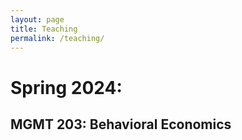 ```yaml
---
layout: page
title: Teaching
permalink: /teaching/
---
```


# Spring 2024:

## MGMT 203: Behavioral Economics